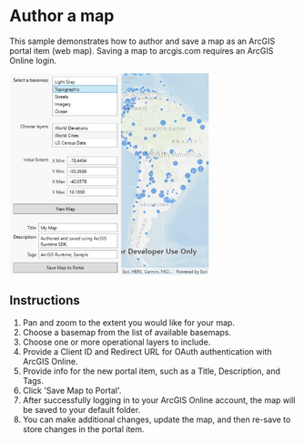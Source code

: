 # Author a map

This sample demonstrates how to author and save a map as an ArcGIS portal item (web map). Saving a map to arcgis.com requires an ArcGIS Online login.

<img src="AuthorMap.jpg" width="350"/>

## Instructions

1. Pan and zoom to the extent you would like for your map.
2. Choose a basemap from the list of available basemaps.
3. Choose one or more operational layers to include.
4. Provide a Client ID and Redirect URL for OAuth authentication with ArcGIS Online.
5. Provide info for the new portal item, such as a Title, Description, and Tags.
6. Click 'Save Map to Portal'.
7. After successfully logging in to your ArcGIS Online account, the map will be saved to your default folder. 
8. You can make additional changes, update the map, and then re-save to store changes in the portal item.

